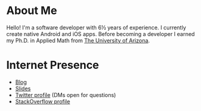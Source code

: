 # About Me

Hello! I'm a software developer with 6½ years of experience. I currently create native Android and iOS apps. Before becoming a developer I earned my Ph.D. in Applied Math from <a href="http://www.arizona.edu/" target="_blank" rel="noopener noreferrer">The University of Arizona</a>.

# Internet Presence

* [Blog](//www.stkent.com)
* [Slides](//speakerdeck.com/stkent)
* [Twitter profile](//twitter.com/skentphd) (DMs open for questions)
* [StackOverflow profile](//stackoverflow.com/users/2911458)
